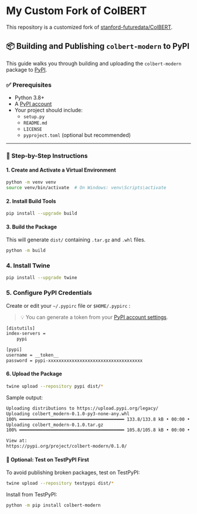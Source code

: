 # My Custom Fork of ColBERT

This repository is a customized fork of [stanford-futuredata/ColBERT](https://github.com/stanford-futuredata/ColBERT).

## 📦 Building and Publishing `colbert-modern` to PyPI

This guide walks you through building and uploading the `colbert-modern` package to [PyPI](https://pypi.org/).

### ✅ Prerequisites

- Python 3.8+
- A [PyPI account](https://pypi.org/account/register/)
- Your project should include:
  - `setup.py`
  - `README.md`
  - `LICENSE`
  - `pyproject.toml` (optional but recommended)

---

### 🧱 Step-by-Step Instructions

#### 1. Create and Activate a Virtual Environment

```bash
python -m venv venv
source venv/bin/activate  # On Windows: venv\Scripts\activate
```

#### 2. Install Build Tools

```bash
pip install --upgrade build
```

#### 3. Build the Package

This will generate `dist/` containing `.tar.gz` and `.whl` files.

```bash
python -m build
```

### 4. Install Twine

```bash
pip install --upgrade twine
```

### 5. Configure PyPI Credentials

Create or edit your `~/.pypirc` file or `$HOME/.pypirc` :
> 💡 You can generate a token from your [PyPI account settings](https://pypi.org/manage/account/).

```bash
[distutils]
index-servers =
    pypi

[pypi]
username = __token__
password = pypi-xxxxxxxxxxxxxxxxxxxxxxxxxxxxxxxxxxxx
```

#### 6. Upload the Package

```bash
twine upload --repository pypi dist/*
```

Sample output:

```bash
Uploading distributions to https://upload.pypi.org/legacy/
Uploading colbert_modern-0.1.0-py3-none-any.whl
100% ━━━━━━━━━━━━━━━━━━━━━━━━━━━━━━━━━━━━━━━━ 133.8/133.8 kB • 00:00 • 483.0 kB/s
Uploading colbert_modern-0.1.0.tar.gz
100% ━━━━━━━━━━━━━━━━━━━━━━━━━━━━━━━━━━━━━━━━ 105.8/105.8 kB • 00:00 • 49.1 MB/s

View at:
https://pypi.org/project/colbert-modern/0.1.0/
```

#### 🧪 Optional: Test on TestPyPI First

To avoid publishing broken packages, test on TestPyPI:

```bash
twine upload --repository testpypi dist/*
```

Install from TestPyPI:

```bash
python -m pip install colbert-modern
```
